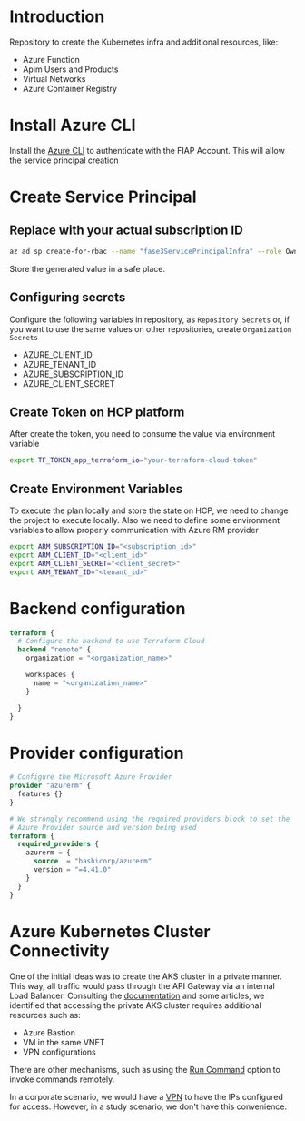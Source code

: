 # Introduction
Repository to create the Kubernetes infra and additional resources, like:
- Azure Function
- Apim Users and Products
- Virtual Networks
- Azure Container Registry

# Install Azure CLI

Install the [Azure CLI](https://learn.microsoft.com/en-us/cli/azure/install-azure-cli-windows?view=azure-cli-latest&pivots=winget) to authenticate with the FIAP Account. This will allow the service principal creation

# Create Service Principal
## Replace with your actual subscription ID

```bash
az ad sp create-for-rbac --name "fase3ServicePrincipalInfra" --role Owner --scopes /subscriptions/<YOUR_SUBSCRIPTION_ID>
```

Store the generated value in a safe place.

## Configuring secrets
Configure the following variables in repository, as `Repository Secrets` or, if you want to use the same values on other repositories, create `Organization Secrets`

- AZURE_CLIENT_ID
- AZURE_TENANT_ID
- AZURE_SUBSCRIPTION_ID
- AZURE_CLIENT_SECRET

## Create Token on HCP platform

After create the token, you need to consume the value via environment variable

```bash
export TF_TOKEN_app_terraform_io="your-terraform-cloud-token"
```
## Create Environment Variables

To execute the plan locally and store the state on HCP, we need to change the project to execute locally. Also we need to define some environment variables to allow properly communication with Azure RM provider

```bash
export ARM_SUBSCRIPTION_ID="<subscription_id>"
export ARM_CLIENT_ID="<client_id>"
export ARM_CLIENT_SECRET="<client_secret>"
export ARM_TENANT_ID="<tenant_id>"
```

# Backend configuration

```tf
terraform {
  # Configure the backend to use Terraform Cloud
  backend "remote" {
    organization = "<organization_name>"

    workspaces {
      name = "<organization_name>"
    }

  }
}
```

# Provider configuration
```tf
# Configure the Microsoft Azure Provider
provider "azurerm" {
  features {}
}

# We strongly recommend using the required_providers block to set the
# Azure Provider source and version being used
terraform {
  required_providers {
    azurerm = {
      source  = "hashicorp/azurerm"
      version = "=4.41.0"
    }
  }
}
```

# Azure Kubernetes Cluster Connectivity

One of the initial ideas was to create the AKS cluster in a private manner. This way, all traffic would pass through the API Gateway via an internal Load Balancer.
Consulting the [documentation](https://learn.microsoft.com/en-us/azure/aks/private-clusters?tabs=default-basic-networking%2Cazure-portal) and some articles, we identified that accessing the private AKS cluster requires additional resources such as:
 
- Azure Bastion
- VM in the same VNET
- VPN configurations

There are other mechanisms, such as using the [Run Command](https://learn.microsoft.com/en-us/azure/aks/access-private-cluster?tabs=azure-cli) option to invoke commands remotely.

In a corporate scenario, we would have a [VPN](https://learn.microsoft.com/en-us/azure/aks/access-private-cluster?tabs=azure-cli#limitations) to have the IPs configured for access. However, in a study scenario, we don't have this convenience.
